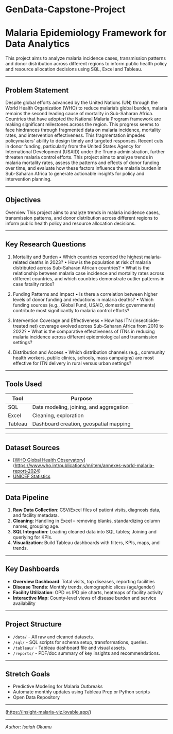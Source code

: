 # GenData-Capstone-Project

# Malaria Epidemiology Framework for Data Analytics

This project aims to analyze malaria incidence cases, transmission patterns and donor distribution across different regions to inform public health policy and resource allocation decisions using SQL, Excel and Tableau.

---
## Problem Statement
Despite global efforts advanced by the United Nations (UN) through the World Health Organization (WHO) to reduce malaria’s global burden, malaria remains the second leading cause of mortality in Sub-Saharan Africa. Countries that have adopted the National Malaria Program framework are making significant milestones across the region. This progress seems to face hindrances through fragmented data on malaria incidence, mortality rates, and intervention effectiveness. This fragmentation impedes policymakers' ability to design timely and targeted responses. Recent cuts in donor funding, particularly from the United States Agency for International Development (USAID) under the Trump administration, further threaten malaria control efforts. This project aims to analyze trends in malaria mortality rates, assess the patterns and effects of donor funding over time, and evaluate how these factors influence the malaria burden in Sub-Saharan Africa to generate actionable insights for policy and intervention planning.

---

## Objectives
Overview
This project aims to analyze trends in malaria incidence cases, transmission patterns, and donor distribution across different regions to inform public health policy and resource allocation decisions.

---
## Key Research Questions

1. Mortality and Burden
• Which countries recorded the highest malaria-related deaths in 2023?
• How is the population at risk of malaria distributed across Sub-Saharan African countries?
• What is the relationship between malaria case incidence and mortality rates across different countries, and which countries demonstrate outlier patterns in case fatality ratios?

2. Funding Patterns and Impact
• Is there a correlation between higher levels of donor funding and reductions in malaria deaths?
• Which funding sources (e.g., Global Fund, USAID, domestic governments) contribute most significantly to malaria control efforts?

3. Intervention Coverage and Effectiveness
• How has ITN (insecticide-treated net) coverage evolved across Sub-Saharan Africa from 2010 to 2022?
• What is the comparative effectiveness of ITNs in reducing malaria incidence across different epidemiological and transmission settings?

4. Distribution and Access
• Which distribution channels (e.g., community health workers, public clinics, schools, mass campaigns) are most effective for ITN delivery in rural versus urban settings?
---
## Tools Used

| Tool    | Purpose                          |
|---------|----------------------------------|
| SQL     | Data modeling, joining, and aggregation |
| Excel   | Cleaning, exploration |
| Tableau | Dashboard creation, geospatial mapping |

---

## Dataset Sources

- [[WHO Global Health Observatory](https://www.who.int/data/gho)](https://www.who.int/publications/m/item/annexes-world-malaria-report-2024)
- [UNICEF Statistics](https://data.unicef.org)

---

## Data Pipeline

1. **Raw Data Collection**: CSV/Excel files of patient visits, diagnosis data, and facility metadata.
2. **Cleaning**: Handling in Excel – removing blanks, standardizing column names, grouping age.
3. **SQL Integration**: Loading cleaned data into SQL tables; Joining and queriying for KPIs.
4. **Visualization**: Build Tableau dashboards with filters, KPIs, maps, and trends.

---

## Key Dashboards

- **Overview Dashboard**: Total visits, top diseases, reporting facilities
- **Disease Trends**: Monthly trends, demographic slices (age/gender)
- **Facility Utilization**: OPD vs IPD pie charts, heatmaps of facility activity
- **Interactive Map**: County-level views of disease burden and service availability

---

## Project Structure

- `/data/` - All raw and cleaned datasets.
- `/sql/` - SQL scripts for schema setup, transformations, queries.
- `/tableau/` - Tableau dashboard file and visual assets.
- `/reports/` - PDF/doc summary of key insights and recommendations.

---

## Stretch Goals

- Predictive Modeling for Malaria Outbreaks
- Automate monthly updates using Tableau Prep or Python scripts
- Open Data Repository

---

(https://insight-malaria-viz.lovable.app/)

---
*Author: Isaiah Okumu*  
